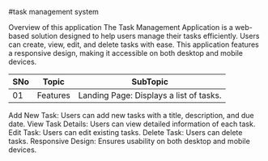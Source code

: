 #task management system

Overview of this application
The Task Management Application is a web-based solution designed to help users manage their tasks efficiently. Users can create, view, edit, and delete tasks with ease. This application features a responsive design, making it accessible on both desktop and mobile devices.

|SNo| Topic | SubTopic |
|-|-|-|
|01|Features | Landing Page: Displays a list of tasks. |
Add New Task: Users can add new tasks with a title, description, and due date.
View Task Details: Users can view detailed information of each task.
Edit Task: Users can edit existing tasks.
Delete Task: Users can delete tasks.
Responsive Design: Ensures usability on both desktop and mobile devices.

